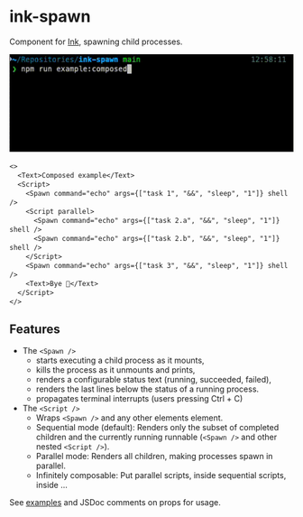 # ink-spawn

Component for [Ink](https://github.com/vadimdemedes/ink), spawning child processes.

[![ink-spawn combined example](https://github.com/kraenhansen/ink-spawn/raw/refs/heads/main/docs/ink-spawn-combined-example.gif)](https://github.com/user-attachments/assets/e8f3285f-ba87-4abc-9074-a5ab71e26305)

```tsx
<>
  <Text>Composed example</Text>
  <Script>
    <Spawn command="echo" args={["task 1", "&&", "sleep", "1"]} shell />
    <Script parallel>
      <Spawn command="echo" args={["task 2.a", "&&", "sleep", "1"]} shell />
      <Spawn command="echo" args={["task 2.b", "&&", "sleep", "1"]} shell />
    </Script>
    <Spawn command="echo" args={["task 3", "&&", "sleep", "1"]} shell />
    <Text>Bye 👋</Text>
  </Script>
</>
```

## Features

- The `<Spawn />`
  - starts executing a child process as it mounts,
  - kills the process as it unmounts and prints,
  - renders a configurable status text (running, succeeded, failed),
  - renders the last lines below the status of a running process.
  - propagates terminal interrupts (users pressing Ctrl + C)
- The `<Script />`
  - Wraps `<Spawn />` and any other elements element.
  - Sequential mode (default): Renders only the subset of completed children and the currently running runnable (`<Spawn />` and other nested `<Script />`).
  - Parallel mode: Renders all children, making processes spawn in parallel.
  - Infinitely composable: Put parallel scripts, inside sequential scripts, inside ...

See [examples](https://github.com/kraenhansen/ink-spawn/tree/main/src/examples) and JSDoc comments on props for usage.

